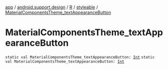 [app](../../../index.md) / [android.support.design](../../index.md) / [R](../index.md) / [styleable](index.md) / [MaterialComponentsTheme_textAppearanceButton](./-material-components-theme_text-appearance-button.md)

# MaterialComponentsTheme_textAppearanceButton

`static val MaterialComponentsTheme_textAppearanceButton: `[`Int`](https://kotlinlang.org/api/latest/jvm/stdlib/kotlin/-int/index.html)
`static val MaterialComponentsTheme_textAppearanceButton: `[`Int`](https://kotlinlang.org/api/latest/jvm/stdlib/kotlin/-int/index.html)